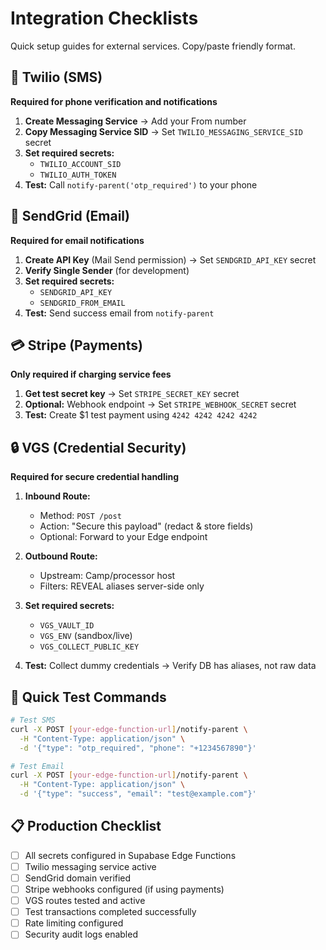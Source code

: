 # Integration Checklists

Quick setup guides for external services. Copy/paste friendly format.

## 📱 Twilio (SMS)

**Required for phone verification and notifications**

1. **Create Messaging Service** → Add your From number
2. **Copy Messaging Service SID** → Set `TWILIO_MESSAGING_SERVICE_SID` secret
3. **Set required secrets:**
   - `TWILIO_ACCOUNT_SID`
   - `TWILIO_AUTH_TOKEN`
4. **Test:** Call `notify-parent('otp_required')` to your phone

## 📧 SendGrid (Email)

**Required for email notifications**

1. **Create API Key** (Mail Send permission) → Set `SENDGRID_API_KEY` secret
2. **Verify Single Sender** (for development)
3. **Set required secrets:**
   - `SENDGRID_API_KEY`
   - `SENDGRID_FROM_EMAIL`
4. **Test:** Send success email from `notify-parent`

## 💳 Stripe (Payments)

**Only required if charging service fees**

1. **Get test secret key** → Set `STRIPE_SECRET_KEY` secret
2. **Optional:** Webhook endpoint → Set `STRIPE_WEBHOOK_SECRET` secret
3. **Test:** Create $1 test payment using `4242 4242 4242 4242`

## 🔒 VGS (Credential Security)

**Required for secure credential handling**

1. **Inbound Route:** 
   - Method: `POST /post`
   - Action: "Secure this payload" (redact & store fields)
   - Optional: Forward to your Edge endpoint

2. **Outbound Route:**
   - Upstream: Camp/processor host
   - Filters: REVEAL aliases server-side only

3. **Set required secrets:**
   - `VGS_VAULT_ID`
   - `VGS_ENV` (sandbox/live)
   - `VGS_COLLECT_PUBLIC_KEY`

4. **Test:** Collect dummy credentials → Verify DB has aliases, not raw data

## 🚀 Quick Test Commands

```bash
# Test SMS
curl -X POST [your-edge-function-url]/notify-parent \
  -H "Content-Type: application/json" \
  -d '{"type": "otp_required", "phone": "+1234567890"}'

# Test Email  
curl -X POST [your-edge-function-url]/notify-parent \
  -H "Content-Type: application/json" \
  -d '{"type": "success", "email": "test@example.com"}'
```

## 📋 Production Checklist

- [ ] All secrets configured in Supabase Edge Functions
- [ ] Twilio messaging service active
- [ ] SendGrid domain verified
- [ ] Stripe webhooks configured (if using payments)
- [ ] VGS routes tested and active
- [ ] Test transactions completed successfully
- [ ] Rate limiting configured
- [ ] Security audit logs enabled